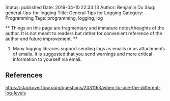 Status: published
Date: 2019-04-10 22:33:13
Author: Benjamin Du
Slug: general-tips-for-logging
Title: General Tips for Logging
Category: Programming
Tags: programming, logging, log

**
Things on this page are fragmentary and immature notes/thoughts of the author.
It is not meant to readers but rather for convenient reference of the author and future improvement.
**

1. Many logging libraries support sending logs as emails or as attachments of emails. 
    It is suggested that you send warnings and more critical information to yourself via email. 

## References

https://stackoverflow.com/questions/2031163/when-to-use-the-different-log-levels
